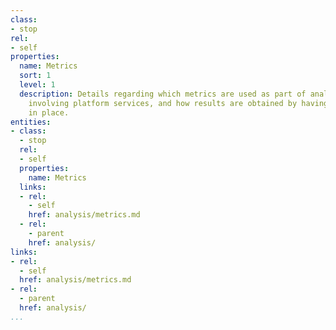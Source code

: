 ```yaml
---
class:
- stop
rel:
- self
properties:
  name: Metrics
  sort: 1
  level: 1
  description: Details regarding which metrics are used as part of analysis features
    involving platform services, and how results are obtained by having clear metrics
    in place.
entities:
- class:
  - stop
  rel:
  - self
  properties:
    name: Metrics
  links:
  - rel:
    - self
    href: analysis/metrics.md
  - rel:
    - parent
    href: analysis/
links:
- rel:
  - self
  href: analysis/metrics.md
- rel:
  - parent
  href: analysis/
...
```

